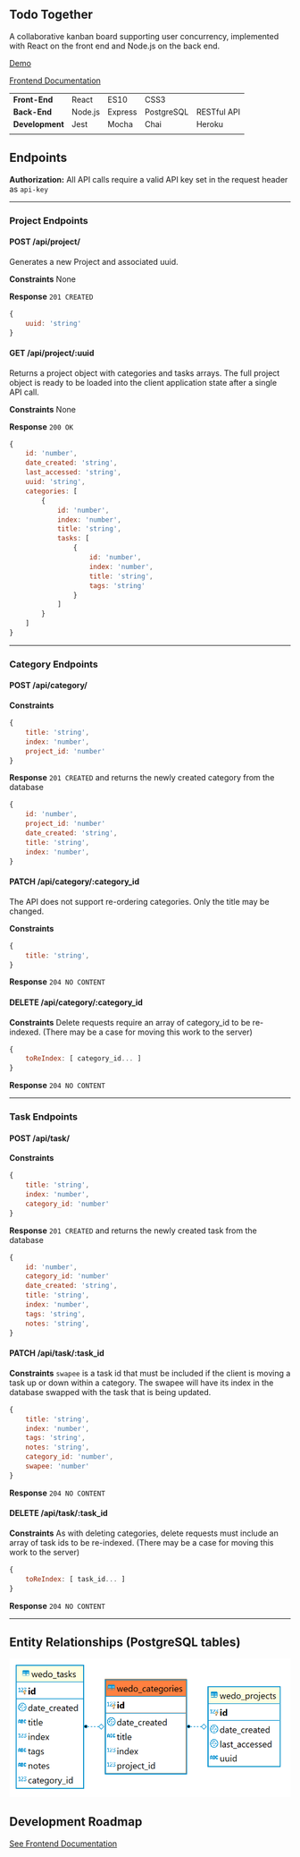 ## Todo Together

A collaborative kanban board supporting user concurrency, implemented with React on the front end and Node.js on the back end.

[Demo](https://wedo.now.sh/)

[Frontend Documentation](https://github.com/pmnord/todo-management-react-capstone-client)

| | | | | |
|-|-|-|-|-|
|**Front-End**|React|ES10|CSS3||
|**Back-End**|Node.js|Express|PostgreSQL|RESTful API|
|**Development**|Jest|Mocha|Chai|Heroku|Zeit|
| | | | | |

## Endpoints

**Authorization:** All API calls require a valid API key set in the request header as `api-key`

---
### Project Endpoints

#### POST /api/project/

Generates a new Project and associated uuid.

**Constraints**
None

**Response**
`201 CREATED`
```js
{
    uuid: 'string'
}
```

#### GET /api/project/:uuid

Returns a project object with categories and tasks arrays. The full project object is ready to be loaded into the client application state after a single API call.

**Constraints**
None

**Response**
`200 OK`

```js
{
    id: 'number',
    date_created: 'string',
    last_accessed: 'string',
    uuid: 'string',
    categories: [
        {
            id: 'number',
            index: 'number',
            title: 'string',
            tasks: [
                {
                    id: 'number',
                    index: 'number',
                    title: 'string',
                    tags: 'string'
                }
            ]
        }
    ]
}
```

---
### Category Endpoints

#### POST /api/category/

**Constraints**
```js
{
    title: 'string',
    index: 'number',
    project_id: 'number'
}
```

**Response**
`201 CREATED` and returns the newly created category from the database

```js
{
    id: 'number',
    project_id: 'number'
    date_created: 'string',
    title: 'string',
    index: 'number',
}
```

#### PATCH /api/category/:category_id
The API does not support re-ordering categories. Only the title may be changed.

**Constraints**
```js
{
    title: 'string',
}
```

**Response**
`204 NO CONTENT`


#### DELETE /api/category/:category_id


**Constraints**
Delete requests require an array of category_id to be re-indexed.
(There may be a case for moving this work to the server)

```js
{
    toReIndex: [ category_id... ]
}
```

**Response**
`204 NO CONTENT`

---
### Task Endpoints

#### POST /api/task/

**Constraints**
```js
{
    title: 'string',
    index: 'number',
    category_id: 'number'
}
```

**Response**
`201 CREATED` and returns the newly created task from the database
```js
{
    id: 'number',
    category_id: 'number'
    date_created: 'string',
    title: 'string',
    index: 'number',
    tags: 'string',
    notes: 'string',
}
```

#### PATCH /api/task/:task_id

**Constraints**
`swapee` is a task id that must be included if the client is moving a task up or down within a category. The swapee will have its index in the database swapped with the task that is being updated.

```js
{
    title: 'string',
    index: 'number',
    tags: 'string',
    notes: 'string',
    category_id: 'number',
    swapee: 'number'
}
```

**Response**
`204 NO CONTENT`

#### DELETE /api/task/:task_id

**Constraints**
As with deleting categories, delete requests must include an array of task ids to be re-indexed.
(There may be a case for moving this work to the server)

```js
{
    toReIndex: [ task_id... ]
}
```

**Response**
`204 NO CONTENT`

---
## Entity Relationships (PostgreSQL tables)

![Entity Relationship Diagram](./resources/wedo_erd.png)

## Development Roadmap

[See Frontend Documentation](https://github.com/pmnord/todo-management-react-capstone-client#user-content-developer-roadmap)
